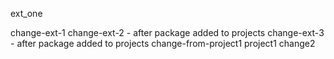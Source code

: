 ext_one

change-ext-1
change-ext-2 - after package added to projects
change-ext-3 - after package added to projects
change-from-project1
project1 change2
